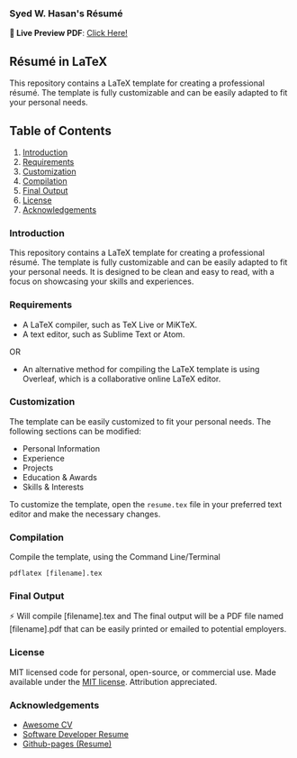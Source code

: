
### Syed W. Hasan's Résumé

**🔗 Live Preview PDF**: [Click Here!]()

## Résumé in LaTeX

This repository contains a LaTeX template for creating a professional résumé. The template is fully customizable and can be easily adapted to fit your personal needs.

## Table of Contents

1. [Introduction](#introduction)
2. [Requirements](#requirements)
3. [Customization](#customization)
4. [Compilation](#compilation)
5. [Final Output](#final-output)
6. [License](#license)
7. [Acknowledgements](#acknowledgements)

### Introduction

This repository contains a LaTeX template for creating a professional résumé. The template is fully customizable and can be easily adapted to fit your personal needs. It is designed to be clean and easy to read, with a focus on showcasing your skills and experiences.

### Requirements

- A LaTeX compiler, such as TeX Live or MiKTeX.
- A text editor, such as Sublime Text or Atom.

OR
</br>

- An alternative method for compiling the LaTeX template is using Overleaf, which is a collaborative online LaTeX editor.

### Customization

The template can be easily customized to fit your personal needs. The following sections can be modified:

- Personal Information
- Experience
- Projects
- Education & Awards
- Skills & Interests

To customize the template, open the `resume.tex` file in your preferred text editor and make the necessary changes.

### Compilation

Compile the template, using the Command Line/Terminal

```
pdflatex [filename].tex
```

### Final Output

⚡ Will compile [filename].tex and The final output will be a PDF file named [filename].pdf that can be easily printed or emailed to potential employers.

### License

MIT licensed code for personal, open-source, or commercial use. Made available under the [MIT license](https://opensource.org/licenses/MIT). Attribution appreciated.

### Acknowledgements

- [Awesome CV](https://github.com/posquit0/Awesome-CV)
- [Software Developer Resume](https://github.com/sb2nov/resume)
- [Github-pages (Resume)](https://github.com/KnlnKS/KnlnKS)
